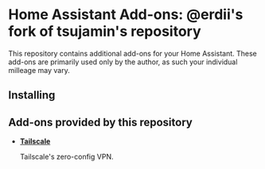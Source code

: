 # Home Assistant Add-ons: @erdii's fork of tsujamin's repository

This repository contains additional add-ons for your Home Assistant.
These add-ons are primarily used only by the author, as such your individual milleage may vary.

## Installing


## Add-ons provided by this repository

- **[Tailscale](/tailscale/README.md)**

    Tailscale's zero-config VPN.
